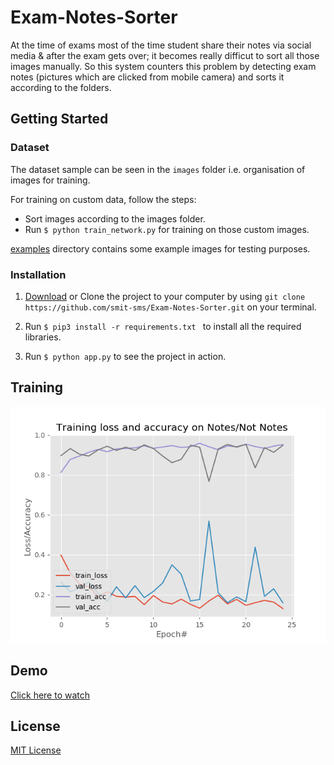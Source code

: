 # Exam-Notes-Sorter

At the time of exams most of the time student share their notes via social media & after the exam gets over; it becomes really difficut to sort all those images manually. So this system counters this problem by detecting exam notes (pictures which are clicked from mobile camera) and sorts it according to the folders.

## Getting Started

### Dataset

The dataset sample can be seen in the `images` folder i.e. organisation of images for training.

For training on custom data, follow the steps:
- Sort images according to the images folder.
- Run `$ python train_network.py` for training on those custom images.

[examples](https://github.com/smit-sms/Exam-Notes-Sorter/tree/main/examples) directory contains some example images for testing purposes.

### Installation

1. [Download](https://github.com/smit-sms/Exam-Notes-Sorter/archive/refs/heads/main.zip) or Clone the project to your computer by using `git clone https://github.com/smit-sms/Exam-Notes-Sorter.git` on your terminal.

2. Run `$ pip3 install -r requirements.txt ` to install all the required libraries.

3. Run `$ python app.py` to see the project in action.


## Training

![Graph](plot.png "Accuracy graph")

## Demo

[Click here to watch](https://github.com/smit-sms/Exam-Notes-Sorter/blob/main/LICENSE)

## License

[MIT License](https://github.com/smit-sms/Exam-Notes-Sorter/blob/main/LICENSE)
